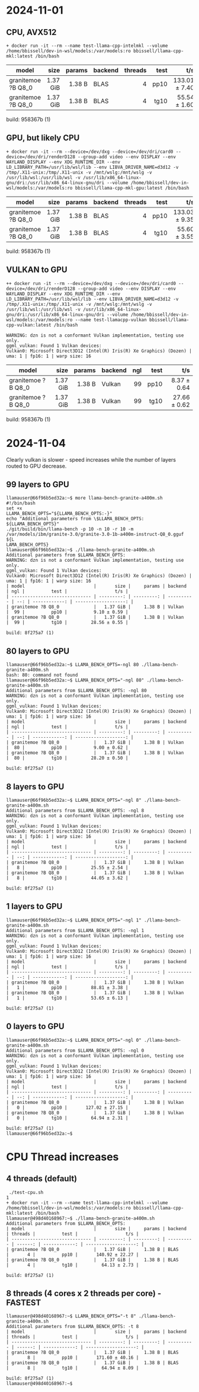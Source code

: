 # 2024-11-01

## CPU, AVX512
```
+ docker run -it --rm --name test-llama-cpp-intelmkl --volume /home/bbissell/dev-in-wsl/models:/var/models:ro bbissell/llama-cpp-mkl:latest /bin/bash
```

| model                          |       size |     params | backend    | threads |          test |                  t/s |
| ------------------------------ | ---------: | ---------: | ---------- | ------: | ------------: | -------------------: |
| granitemoe ?B Q8_0             |   1.37 GiB |     1.38 B | BLAS       |       4 |          pp10 |        133.01 ± 7.40 |
| granitemoe ?B Q8_0             |   1.37 GiB |     1.38 B | BLAS       |       4 |          tg10 |         55.54 ± 1.60 |

build: 958367b (1)


## GPU, but likely CPU
```
+ docker run -it --rm --device=/dev/dxg --device=/dev/dri/card0 --device=/dev/dri/renderD128 --group-add video --env DISPLAY --env WAYLAND_DISPLAY --env XDG_RUNTIME_DIR --env LD_LIBRARY_PATH=/usr/lib/wsl/lib --env LIBVA_DRIVER_NAME=d3d12 -v /tmp/.X11-unix:/tmp/.X11-unix -v /mnt/wslg:/mnt/wslg -v /usr/lib/wsl:/usr/lib/wsl -v /usr/lib/x86_64-linux-gnu/dri:/usr/lib/x86_64-linux-gnu/dri --volume /home/bbissell/dev-in-wsl/models:/var/models:ro bbissell/llama-cpp-mkl-gpu:latest /bin/bash
```

| model                          |       size |     params | backend    | threads |          test |                  t/s |
| ------------------------------ | ---------: | ---------: | ---------- | ------: | ------------: | -------------------: |
| granitemoe ?B Q8_0             |   1.37 GiB |     1.38 B | BLAS       |       4 |          pp10 |        133.03 ± 9.35 |
| granitemoe ?B Q8_0             |   1.37 GiB |     1.38 B | BLAS       |       4 |          tg10 |         55.60 ± 3.55 |

build: 958367b (1)

## VULKAN to GPU
```
++ docker run -it --rm --device=/dev/dxg --device=/dev/dri/card0 --device=/dev/dri/renderD128 --group-add video --env DISPLAY --env WAYLAND_DISPLAY --env XDG_RUNTIME_DIR --env LD_LIBRARY_PATH=/usr/lib/wsl/lib --env LIBVA_DRIVER_NAME=d3d12 -v /tmp/.X11-unix:/tmp/.X11-unix -v /mnt/wslg:/mnt/wslg -v /usr/lib/wsl:/usr/lib/wsl -v /usr/lib/x86_64-linux-gnu/dri:/usr/lib/x86_64-linux-gnu/dri --volume /home/bbissell/dev-in-wsl/models:/var/models:ro --name test-llamacpp-vulkan bbissell/llama-cpp-vulkan:latest /bin/bash
```

```
WARNING: dzn is not a conformant Vulkan implementation, testing use only.
ggml_vulkan: Found 1 Vulkan devices:
Vulkan0: Microsoft Direct3D12 (Intel(R) Iris(R) Xe Graphics) (Dozen) | uma: 1 | fp16: 1 | warp size: 16
```
| model                          |       size |     params | backend    | ngl |          test |                  t/s |
| ------------------------------ | ---------: | ---------: | ---------- | --: | ------------: | -------------------: |
| granitemoe ?B Q8_0             |   1.37 GiB |     1.38 B | Vulkan     |  99 |          pp10 |          8.37 ± 0.64 |
| granitemoe ?B Q8_0             |   1.37 GiB |     1.38 B | Vulkan     |  99 |          tg10 |         27.66 ± 0.62 |

build: 958367b (1)

# 2024-11-04

Clearly vulkan is slower - speed increases while the number of layers routed to GPU decrease.

## 99 layers to GPU
```
llamauser@66f96b5ed32a:~$ more llama-bench-granite-a400m.sh
#!/bin/bash
set +x
LLAMA_BENCH_OPTS="${LLAMA_BENCH_OPTS:-}"
echo "Additional parameters from \$LLAMA_BENCH_OPTS: ${LLAMA_BENCH_OPTS}"
./git/build/bin/llama-bench -p 10 -n 10 -r 10 -m /var/models/ibm/granite-3.0/granite-3.0-1b-a400m-instruct-Q8_0.gguf ${L
LAMA_BENCH_OPTS}
llamauser@66f96b5ed32a:~$ ./llama-bench-granite-a400m.sh
Additional parameters from $LLAMA_BENCH_OPTS:
WARNING: dzn is not a conformant Vulkan implementation, testing use only.
ggml_vulkan: Found 1 Vulkan devices:
Vulkan0: Microsoft Direct3D12 (Intel(R) Iris(R) Xe Graphics) (Dozen) | uma: 1 | fp16: 1 | warp size: 16
| model                          |       size |     params | backend    | ngl |          test |                  t/s |
| ------------------------------ | ---------: | ---------: | ---------- | --: | ------------: | -------------------: |
| granitemoe ?B Q8_0             |   1.37 GiB |     1.38 B | Vulkan     |  99 |          pp10 |          9.10 ± 0.59 |
| granitemoe ?B Q8_0             |   1.37 GiB |     1.38 B | Vulkan     |  99 |          tg10 |         28.56 ± 0.55 |

build: 8f275a7 (1)
```

## 80 layers to GPU
```
llamauser@66f96b5ed32a:~$ LLAMA_BENCH_OPTS=-ngl 80 ./llama-bench-granite-a400m.sh
bash: 80: command not found
llamauser@66f96b5ed32a:~$ LLAMA_BENCH_OPTS="-ngl 80" ./llama-bench-granite-a400m.sh
Additional parameters from $LLAMA_BENCH_OPTS: -ngl 80
WARNING: dzn is not a conformant Vulkan implementation, testing use only.
ggml_vulkan: Found 1 Vulkan devices:
Vulkan0: Microsoft Direct3D12 (Intel(R) Iris(R) Xe Graphics) (Dozen) | uma: 1 | fp16: 1 | warp size: 16
| model                          |       size |     params | backend    | ngl |          test |                  t/s |
| ------------------------------ | ---------: | ---------: | ---------- | --: | ------------: | -------------------: |
| granitemoe ?B Q8_0             |   1.37 GiB |     1.38 B | Vulkan     |  80 |          pp10 |          9.00 ± 0.62 |
| granitemoe ?B Q8_0             |   1.37 GiB |     1.38 B | Vulkan     |  80 |          tg10 |         28.20 ± 0.50 |

build: 8f275a7 (1)
```

## 8 layers to GPU
```
llamauser@66f96b5ed32a:~$ LLAMA_BENCH_OPTS="-ngl 8" ./llama-bench-granite-a400m.sh
Additional parameters from $LLAMA_BENCH_OPTS: -ngl 8
WARNING: dzn is not a conformant Vulkan implementation, testing use only.
ggml_vulkan: Found 1 Vulkan devices:
Vulkan0: Microsoft Direct3D12 (Intel(R) Iris(R) Xe Graphics) (Dozen) | uma: 1 | fp16: 1 | warp size: 16
| model                          |       size |     params | backend    | ngl |          test |                  t/s |
| ------------------------------ | ---------: | ---------: | ---------- | --: | ------------: | -------------------: |
| granitemoe ?B Q8_0             |   1.37 GiB |     1.38 B | Vulkan     |   8 |          pp10 |         25.55 ± 2.54 |
| granitemoe ?B Q8_0             |   1.37 GiB |     1.38 B | Vulkan     |   8 |          tg10 |         44.05 ± 3.62 |

build: 8f275a7 (1)
```

## 1 layers to GPU
```
llamauser@66f96b5ed32a:~$ LLAMA_BENCH_OPTS="-ngl 1" ./llama-bench-granite-a400m.sh
Additional parameters from $LLAMA_BENCH_OPTS: -ngl 1
WARNING: dzn is not a conformant Vulkan implementation, testing use only.
ggml_vulkan: Found 1 Vulkan devices:
Vulkan0: Microsoft Direct3D12 (Intel(R) Iris(R) Xe Graphics) (Dozen) | uma: 1 | fp16: 1 | warp size: 16
| model                          |       size |     params | backend    | ngl |          test |                  t/s |
| ------------------------------ | ---------: | ---------: | ---------- | --: | ------------: | -------------------: |
| granitemoe ?B Q8_0             |   1.37 GiB |     1.38 B | Vulkan     |   1 |          pp10 |         88.81 ± 3.38 |
| granitemoe ?B Q8_0             |   1.37 GiB |     1.38 B | Vulkan     |   1 |          tg10 |         53.65 ± 6.13 |

build: 8f275a7 (1)
```

## 0 layers to GPU
```
llamauser@66f96b5ed32a:~$ LLAMA_BENCH_OPTS="-ngl 0" ./llama-bench-granite-a400m.sh
Additional parameters from $LLAMA_BENCH_OPTS: -ngl 0
WARNING: dzn is not a conformant Vulkan implementation, testing use only.
ggml_vulkan: Found 1 Vulkan devices:
Vulkan0: Microsoft Direct3D12 (Intel(R) Iris(R) Xe Graphics) (Dozen) | uma: 1 | fp16: 1 | warp size: 16
| model                          |       size |     params | backend    | ngl |          test |                  t/s |
| ------------------------------ | ---------: | ---------: | ---------- | --: | ------------: | -------------------: |
| granitemoe ?B Q8_0             |   1.37 GiB |     1.38 B | Vulkan     |   0 |          pp10 |       127.02 ± 27.15 |
| granitemoe ?B Q8_0             |   1.37 GiB |     1.38 B | Vulkan     |   0 |          tg10 |         64.94 ± 2.31 |

build: 8f275a7 (1)
llamauser@66f96b5ed32a:~$
```

# CPU Thread increases
## 4 threads (default)
```
 ./test-cpu.sh
1
+ docker run -it --rm --name test-llama-cpp-intelmkl --volume /home/bbissell/dev-in-wsl/models:/var/models:ro bbissell/llama-cpp-mkl:latest /bin/bash
llamauser@498d40168967:~$ ./llama-bench-granite-a400m.sh
Additional parameters from $LLAMA_BENCH_OPTS:
| model                          |       size |     params | backend    | threads |          test |                  t/s |
| ------------------------------ | ---------: | ---------: | ---------- | ------: | ------------: | -------------------: |
| granitemoe ?B Q8_0             |   1.37 GiB |     1.38 B | BLAS       |       4 |          pp10 |       140.92 ± 22.27 |
| granitemoe ?B Q8_0             |   1.37 GiB |     1.38 B | BLAS       |       4 |          tg10 |         64.13 ± 2.73 |

build: 8f275a7 (1)
```

## 8 threads (4 cores x 2 threads per core) - FASTEST
```
llamauser@498d40168967:~$ LLAMA_BENCH_OPTS="-t 8" ./llama-bench-granite-a400m.sh
Additional parameters from $LLAMA_BENCH_OPTS: -t 8
| model                          |       size |     params | backend    | threads |          test |                  t/s |
| ------------------------------ | ---------: | ---------: | ---------- | ------: | ------------: | -------------------: |
| granitemoe ?B Q8_0             |   1.37 GiB |     1.38 B | BLAS       |       8 |          pp10 |       171.60 ± 40.16 |
| granitemoe ?B Q8_0             |   1.37 GiB |     1.38 B | BLAS       |       8 |          tg10 |         64.94 ± 8.09 |

build: 8f275a7 (1)
llamauser@498d40168967:~$
```
